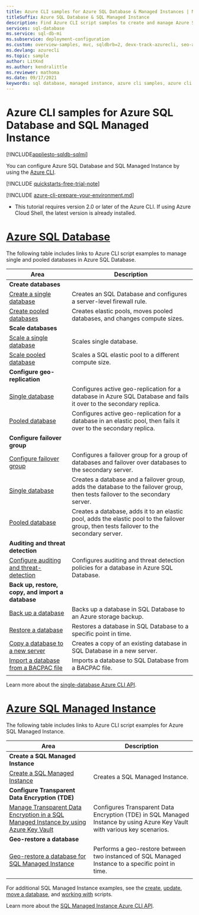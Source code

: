 ```yaml
---
title: Azure CLI samples for Azure SQL Database & Managed Instances | Microsoft Docs
titleSuffix: Azure SQL Database & SQL Managed Instance 
description: Find Azure CLI script samples to create and manage Azure SQL Database and Azure SQL Managed Instance.
services: sql-database
ms.service: sql-db-mi
ms.subservice: deployment-configuration
ms.custom: overview-samples, mvc, sqldbrb=2, devx-track-azurecli, seo-azure-cli
ms.devlang: azurecli
ms.topic: sample
author: LitKnd
ms.author: kendralittle
ms.reviewer: mathoma
ms.date: 09/17/2021
keywords: sql database, managed instance, azure cli samples, azure cli examples, azure cli code samples, azure cli script examples
---
```


# Azure CLI samples for Azure SQL Database and SQL Managed Instance

[!INCLUDE[appliesto-sqldb-sqlmi](../includes/appliesto-sqldb-sqlmi.md)]

You can configure Azure SQL Database and SQL Managed Instance by using the <a href="/cli/azure">Azure CLI</a>.

[!INCLUDE [quickstarts-free-trial-note](../../../includes/quickstarts-free-trial-note.md)]

[!INCLUDE [azure-cli-prepare-your-environment.md](../../../includes/azure-cli-prepare-your-environment.md)]

 - This tutorial requires version 2.0 or later of the Azure CLI. If using Azure Cloud Shell, the latest version is already installed.

# [Azure SQL Database](#tab/single-database)

The following table includes links to Azure CLI script examples to manage single and pooled databases in Azure SQL Database.

|Area|Description|
|---|---|
|**Create databases**||
| [Create a single database](scripts/create-and-configure-database-cli.md) | Creates an SQL Database and configures a server-level firewall rule. |
| [Create pooled databases](scripts/move-database-between-elastic-pools-cli.md) | Creates elastic pools, moves pooled databases, and changes compute sizes. |
|**Scale databases**||
| [Scale a single database](scripts/monitor-and-scale-database-cli.md) | Scales single database. |
| [Scale pooled database](scripts/scale-pool-cli.md) | Scales a SQL elastic pool to a different compute size. |
|**Configure geo-replication**||
| [Single database](scripts/setup-geodr-and-failover-database-cli.md)| Configures active geo-replication for a database in Azure SQL Database and fails it over to the secondary replica. |
| [Pooled database](scripts/setup-geodr-and-failover-pool-cli.md)| Configures active geo-replication for a database in an elastic pool, then fails it over to the secondary replica. |
|**Configure failover group**||
| [Configure failover group](scripts/setup-geodr-and-failover-group-cli.md) | Configures a failover group for a group of databases and failover over databases to the secondary server. |
| [Single database](scripts/add-database-to-failover-group-cli.md)| Creates a database and a failover group, adds the database to the failover group, then tests failover to the secondary server. |
| [Pooled database](scripts/add-elastic-pool-to-failover-group-cli.md) | Creates a database, adds it to an elastic pool, adds the elastic pool to the failover group, then tests failover to the secondary server. |
| **Auditing and threat detection** |
| [Configure auditing and threat-detection](scripts/auditing-and-threat-detection-cli.md)| Configures auditing and threat detection policies for a database in Azure SQL Database. |
| **Back up, restore, copy, and import a database**||
| [Back up a database](scripts/backup-database-cli.md)| Backs up a database in SQL Database to an Azure storage backup. |
| [Restore a database](scripts/restore-database-cli.md)| Restores a database in SQL Database to a specific point in time. |
| [Copy a database to a new server](scripts/copy-database-to-new-server-cli.md) | Creates a copy of an existing database in SQL Database in a new server. |
| [Import a database from a BACPAC file](scripts/import-from-bacpac-cli.md)| Imports a database to SQL Database from a BACPAC file. |
|||

Learn more about the [single-database Azure CLI API](single-database-manage.md#the-azure-cli).

# [Azure SQL Managed Instance](#tab/managed-instance)

The following table includes links to Azure CLI script examples for Azure SQL Managed Instance.

|Area|Description|
|---|---|
| **Create a SQL Managed Instance**||
| [Create a SQL Managed Instance](../managed-instance/scripts/create-configure-managed-instance-cli.md)| Creates a SQL Managed Instance. |
| **Configure Transparent Data Encryption (TDE)**||
| [Manage Transparent Data Encryption in a SQL Managed Instance by using Azure Key Vault](../managed-instance/scripts/transparent-data-encryption-byok-sql-managed-instance-cli.md)| Configures Transparent Data Encryption (TDE) in SQL Managed Instance by using Azure Key Vault with various key scenarios. |
|**Geo-restore a database**|
| [Geo-restore a database for SQL Managed Instance](../managed-instance/scripts/restore-geo-backup-cli.md) | Performs a geo-restore between two instanced of SQL Managed Instance to a specific point in time. |
|||

For additional SQL Managed Instance examples, see the [create](/archive/blogs/sqlserverstorageengine/create-azure-sql-managed-instance-using-azure-cli), [update](/archive/blogs/sqlserverstorageengine/modify-azure-sql-database-managed-instance-using-azure-cli), [move a database](/archive/blogs/sqlserverstorageengine/cross-instance-point-in-time-restore-in-azure-sql-database-managed-instance), and [working with](https://medium.com/azure-sqldb-managed-instance/working-with-sql-managed-instance-using-azure-cli-611795fe0b44) scripts.

Learn more about the [SQL Managed Instance Azure CLI API](../managed-instance/api-references-create-manage-instance.md#azure-cli-create-and-configure-managed-instances).
